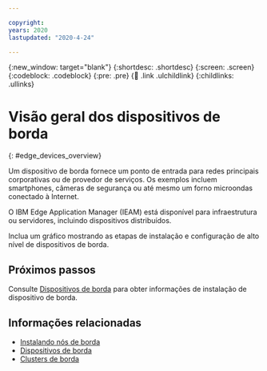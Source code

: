 ```yaml
---

copyright:
years: 2020
lastupdated: "2020-4-24"

---
```


{:new_window: target="blank"}
{:shortdesc: .shortdesc}
{:screen: .screen}
{:codeblock: .codeblock}
{:pre: .pre}
{:child: .link .ulchildlink}
{:childlinks: .ullinks}

# Visão geral dos dispositivos de borda
{: #edge_devices_overview}

Um dispositivo de borda fornece um ponto de entrada para redes principais corporativas ou de provedor de serviços. Os
exemplos incluem smartphones, câmeras de segurança ou até mesmo um forno microondas conectado à Internet.

O IBM Edge Application Manager (IEAM) está disponível para infraestrutura ou servidores, incluindo dispositivos distribuídos.

Inclua um gráfico mostrando as etapas de instalação e configuração de alto nível de dispositivos de borda. 

## Próximos passos

Consulte [Dispositivos de borda](../developing/edge_devices.md) para obter informações de instalação de dispositivo de borda.

## Informações relacionadas

* [Instalando nós de borda](installing_edge_nodes.md)
* [Dispositivos de borda](../developing/edge_devices.md)
* [Clusters de borda](../developing/edge_clusters.md)
